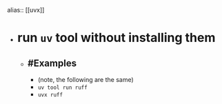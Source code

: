 alias:: [[uvx]]

- # run `uv` tool without installing them
	- ## #Examples
		- (note, the following are the same)
		- `uv tool run ruff`
		- `uvx ruff`